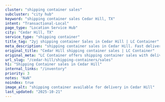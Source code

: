 ```yaml
---
cluster: "shipping container sales"
subcluster: "city hub"
keyword: "shipping container sales Cedar Hill, TX"
intent: "Transactional-Local"
page_type: "Location Service Hub"
city: "Cedar Hill, TX"
service_type: "shipping container"
title_tag: "2yj shipping container Sales in Cedar Hill | LC Container"
meta_description: "shipping container sales in Cedar Hill. Fast delivery, competitive pricing. Serving shipping containers area. Quote ID: PRH. Call (214) 524-4168 for your free quote today."
original_title: "Cedar Hill shipping container sales | LC Container"
original_meta: "LC Container offers shipping container sales with delivery in Cedar Hill, TX. Local. Fast quotes. Since 2003."
url_slug: "/cedar-hill/shipping-containers/sales"
h1: "Shipping Container sales in Cedar Hill"
internal_links: "/inventory"
priority: 3
notes: "NaN"
noindex: true
image_alt: "shipping container available for delivery in Cedar Hill"
last_updated: "2025-10-21"
---
```


<!-- TODO: Add unique city/inventory copy, images, and internal links here. -->
